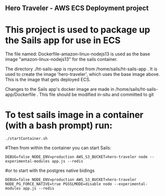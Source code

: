 ## Hero Traveler - AWS ECS Deployment project

# This project is used to package up the Sails app for use in ECS

The file named: Dockerfile-amazon-linux-nodejs13 is used as the base image "amazon-linux-nodejs13" for the sails container.

The directory ./ht-sails-app is rsynced from /home/sails/ht-sails-app . It is used to create the image 'hero-traveler', which uses the base image above. This is the image that gets deployed ECS.

Changes to the Sails app's docker image are made in /home/sails/ht-sails-app/Dockerfile . This file should be modified in-situ and committed to git

# To test sails image in a container (with a bash prompt) run:

`./startContainer.sh`

#Then from within the container you can start Sails: 

`DEBUG=false NODE_ENV=production AWS_S3_BUCKET=hero-traveler node --experimental-modules app.js --redis`

#or to start with the postgres native bidings

`DEBUG=false NODE_ENV=production AWS_S3_BUCKET=hero-traveler NODE_PG_FORCE_NATIVE=true PGSSLMODE=disable node --experimental-modules app.js --redis`
